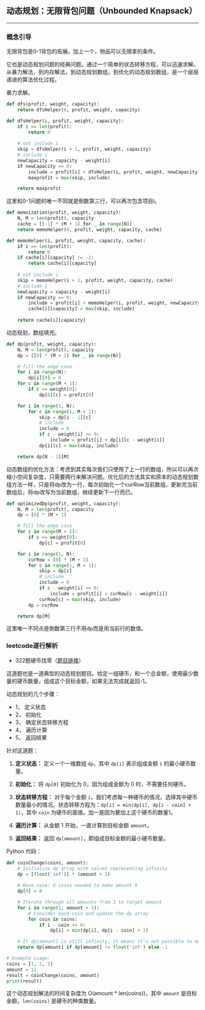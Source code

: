 ## 动态规划：无限背包问题（Unbounded Knapsack）

---

### 概念引导

无限背包是0-1背包的拓展。加上一个，物品可以无限拿的条件。

它也是动态规划问题的经典问题。通过一个简单的状态转移方程，可以迅速求解。从暴力解法，到内存解法，到动态规划数组，到优化的动态规划数组，是一个层层递进的算法优化过程。

暴力求解。

```python
def dfs(profit, weight, capacity):
    return dfsHelper(0, profit, weight, capacity)

def dfsHelper(i, profit, weight, capacity):
    if i == len(profit):
        return 0
    
    # not include i
    skip = dfsHelper(i + 1, profit, weight, capacity)
    # include i
    newCapacity = capacity - weight[i]
    if newCapacity >= 0:
        include = profit[i] + dfsHelper(i, profit, weight, newCapacity)
        maxprofit = max(skip, include)

    return maxprofit
```

这里和0-1问题的唯一不同就是倒数第三行，可以再次包含项目i。

```python
def memoization(profit, weight, capacity):
    N, M = len(profit), capacity
    cache = [[-1] * (M + 1) for _ in range(N)]
    return memoHelper(0, profit, weight, capacity, cache)

def memoHelper(i, profit, weight, capacity, cache):
    if i == len(profit):
        return 0
    if cache[i][capacity] != -1:
        return cache[i][capacity]
    
    # not include i
    skip = memoHelper(i + 1, profit, weight, capacity, cache)
    # include i
    newCapacity = capacity - weight[i]
    if newCapacity >= 0:
        include = profit[i] + memoHelper(i, profit, weight, newCapacity, cache)
        cache[i][capacity] = max(skip, include)
    
    return cache[i][capacity]
```

动态规划，数组填充。

```python
def dp(profit, weight, capacity):
    N, M = len(profit), capacity
    dp = [[0] * (M + 1) for _ in range(N)]

    # fill the edge case
    for i in range(N):
        dp[i][0] = 0
    for c in range(M + 1):
        if c >= weight[0]:
            dp[0][c] = profit[0]

    for i in range(1, N):
        for c in range(1, M + 1):
            skip = dp[i - 1][c]
            # include
            include = 0
            if c - weight[i] >= 0:
                include = profit[i] + dp[i][c - weight[i]]
            dp[i][c] = max(skip, include)

    return dp[N - 1][M] 
```

动态数组的优化方法：考虑到其实每次我们只使用了上一行的数组，所以可以再次缩小空间复杂度，只需要两行来解决问题。优化后的方法其实和原本的动态规划数组方法一样，只是将dp改为一行，每次初始化一个curRow当前数组，更新完当前数组后，将dp改写为当前数组，继续更新下一行而已。

```python
def optimizedDp(profit, weight, capacity):
    N, M = len(profit), capacity
    dp = [0] * (M + 1)

    # fill the edge case
    for c in range(M + 1):
        if c >= weight[0]:
            dp[c] = profit[0]

    for i in range(1, N):
        curRow = [0] * (M + 1)
        for c in range(1, M + 1):
            skip = dp[c]
            # include
            include = 0
            if c - weight[i] >= 0:
                include = profit[i] + curRow[c - weight[i]]
            curRow[c] = max(skip, include)
        dp = curRow

    return dp[M]
```

这里唯一不同点是倒数第三行不用dp而是用当前行的数值。

### leetcode逐行解析

- 322题硬币找零（[题目链接](https://leetcode.com/problems/coin-change/description/)）

这道题也是一道典型的动态规划题目。给定一组硬币，和一个总金额，使用最少数量的硬币数量，组成这个目标金额，如果无法完成就返回-1。

动态规划的几个步骤：
- 1， 定义状态
- 2， 初始化
- 3， 确定状态转移方程
- 4， 遍历计算
- 5， 返回结果

针对这道题：

1. **定义状态：** 定义一个一维数组 `dp`，其中 `dp[i]` 表示组成金额 `i` 的最小硬币数量。

2. **初始化：** 将 `dp[0]` 初始化为 0，因为组成金额为 0 时，不需要任何硬币。

3. **状态转移方程：** 对于每个金额 `i`，我们考虑每一种硬币的情况，选择其中硬币数量最小的情况。状态转移方程为：`dp[i] = min(dp[i], dp[i - coin] + 1)`，其中 `coin` 为硬币的面值。加一是因为要加上这个硬币的数量1。

4. **遍历计算：** 从金额 1 开始，一直计算到目标金额 `amount`。

5. **返回结果：** 返回 `dp[amount]`，即组成目标金额的最小硬币数量。

Python 代码：

```python
def coinChange(coins, amount):
    # Initialize dp array with values representing infinity
    dp = [float('inf')] * (amount + 1)
    
    # Base case: 0 coins needed to make amount 0
    dp[0] = 0

    # Iterate through all amounts from 1 to target amount
    for i in range(1, amount + 1):
        # Consider each coin and update the dp array
        for coin in coins:
            if i - coin >= 0:
                dp[i] = min(dp[i], dp[i - coin] + 1)

    # If dp[amount] is still infinity, it means it's not possible to make the amount
    return dp[amount] if dp[amount] != float('inf') else -1

# Example usage:
coins = [1, 2, 5]
amount = 11
result = coinChange(coins, amount)
print(result)
```

这个动态规划解法的时间复杂度为 O(amount * len(coins))，其中 `amount` 是目标金额，`len(coins)` 是硬币的种类数量。
